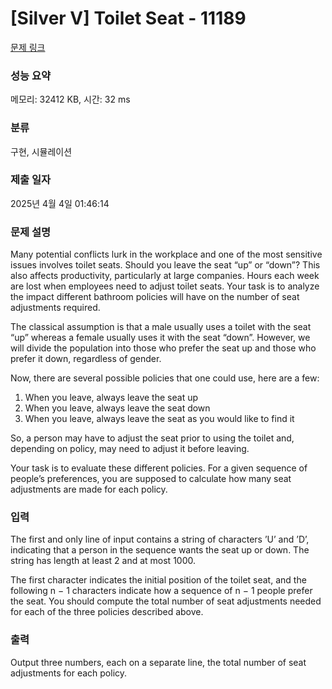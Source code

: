 # [Silver V] Toilet Seat - 11189 

[문제 링크](https://www.acmicpc.net/problem/11189) 

### 성능 요약

메모리: 32412 KB, 시간: 32 ms

### 분류

구현, 시뮬레이션

### 제출 일자

2025년 4월 4일 01:46:14

### 문제 설명

<p>Many potential conflicts lurk in the workplace and one of the most sensitive issues involves toilet seats. Should you leave the seat “up” or “down”? This also affects productivity, particularly at large companies. Hours each week are lost when employees need to adjust toilet seats. Your task is to analyze the impact different bathroom policies will have on the number of seat adjustments required.</p>

<p>The classical assumption is that a male usually uses a toilet with the seat “up” whereas a female usually uses it with the seat “down”. However, we will divide the population into those who prefer the seat up and those who prefer it down, regardless of gender.</p>

<p>Now, there are several possible policies that one could use, here are a few:</p>

<ol>
	<li>When you leave, always leave the seat up</li>
	<li>When you leave, always leave the seat down</li>
	<li>When you leave, always leave the seat as you would like to find it</li>
</ol>

<p>So, a person may have to adjust the seat prior to using the toilet and, depending on policy, may need to adjust it before leaving.</p>

<p>Your task is to evaluate these different policies. For a given sequence of people’s preferences, you are supposed to calculate how many seat adjustments are made for each policy.</p>

### 입력 

 <p>The first and only line of input contains a string of characters ’U’ and ’D’, indicating that a person in the sequence wants the seat up or down. The string has length at least 2 and at most 1000.</p>

<p>The first character indicates the initial position of the toilet seat, and the following n − 1 characters indicate how a sequence of n − 1 people prefer the seat. You should compute the total number of seat adjustments needed for each of the three policies described above.</p>

### 출력 

 <p>Output three numbers, each on a separate line, the total number of seat adjustments for each policy.</p>

